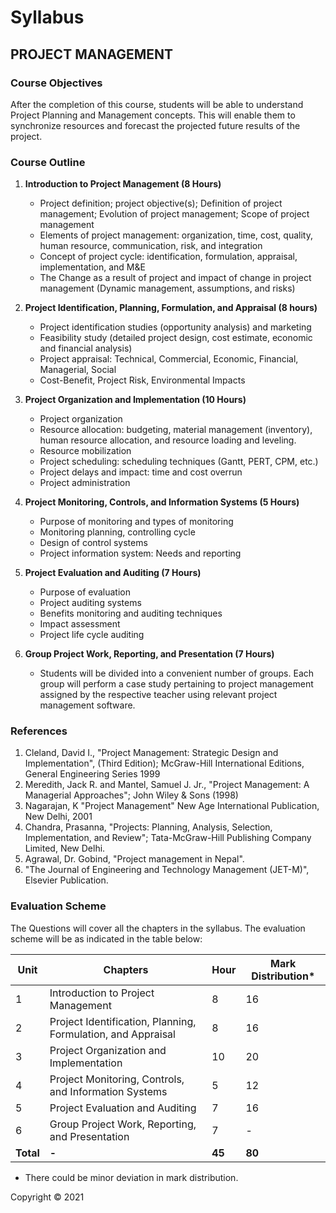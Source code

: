 # Syllabus

## **PROJECT MANAGEMENT**

### Course Objectives

After the completion of this course, students will be able to understand Project Planning and Management concepts. This will enable them to synchronize resources and forecast the projected future results of the project.

### Course Outline

1. **Introduction to Project Management (8 Hours)**
    * Project definition; project objective(s); Definition of project management; Evolution of project management; Scope of project management
    * Elements of project management: organization, time, cost, quality, human resource, communication, risk, and integration
    * Concept of project cycle: identification, formulation, appraisal, implementation, and M&E
    * The Change as a result of project and impact of change in project management (Dynamic management, assumptions, and risks)

2. **Project Identification, Planning, Formulation, and Appraisal (8 hours)**
    * Project identification studies (opportunity analysis) and marketing
    * Feasibility study (detailed project design, cost estimate, economic and financial analysis)
    * Project appraisal: Technical, Commercial, Economic, Financial, Managerial, Social
    * Cost-Benefit, Project Risk, Environmental Impacts

3. **Project Organization and Implementation (10 Hours)**
    * Project organization
    * Resource allocation: budgeting, material management (inventory), human resource allocation, and resource loading and leveling.
    * Resource mobilization
    * Project scheduling: scheduling techniques (Gantt, PERT, CPM, etc.)
    * Project delays and impact: time and cost overrun
    * Project administration

4. **Project Monitoring, Controls, and Information Systems (5 Hours)**
    * Purpose of monitoring and types of monitoring
    * Monitoring planning, controlling cycle
    * Design of control systems
    * Project information system: Needs and reporting

5. **Project Evaluation and Auditing (7 Hours)**
    * Purpose of evaluation
    * Project auditing systems
    * Benefits monitoring and auditing techniques
    * Impact assessment
    * Project life cycle auditing

6. **Group Project Work, Reporting, and Presentation (7 Hours)**
    * Students will be divided into a convenient number of groups. Each group will perform a case study pertaining to project management assigned by the respective teacher using relevant project management software.

### References

1. Cleland, David I., "Project Management: Strategic Design and Implementation", (Third Edition); McGraw-Hill International Editions, General Engineering Series 1999
2. Meredith, Jack R. and Mantel, Samuel J. Jr., "Project Management: A Managerial Approaches"; John Wiley & Sons (1998)
3. Nagarajan, K "Project Management" New Age International Publication, New Delhi, 2001
4. Chandra, Prasanna, "Projects: Planning, Analysis, Selection, Implementation, and Review"; Tata-McGraw-Hill Publishing Company Limited, New Delhi.
5. Agrawal, Dr. Gobind, "Project management in Nepal".
6. "The Journal of Engineering and Technology Management (JET-M)", Elsevier Publication.

### Evaluation Scheme

The Questions will cover all the chapters in the syllabus. The evaluation scheme will be as indicated in the table below:

| Unit | Chapters | Hour | Mark Distribution* |
|---|---|---|---|
| 1 | Introduction to Project Management | 8 | 16 |
| 2 | Project Identification, Planning, Formulation, and Appraisal | 8 | 16 |
| 3 | Project Organization and Implementation | 10 | 20 |
| 4 | Project Monitoring, Controls, and Information Systems | 5 | 12 |
| 5 | Project Evaluation and Auditing | 7 | 16 |
| 6 | Group Project Work, Reporting, and Presentation | 7 | - |
| **Total** | **-** | **45** | **80** |

* There could be minor deviation in mark distribution.

Copyright © 2021
